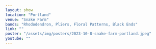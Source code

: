 ```yaml
---
layout: show
location: "Portland"
venue: "Snake Farm"
bands: "Rhododendron, Pliers, Floral Patterns, Black Ends"
link: ""
poster: "/assets/img/posters/2023-10-8-snake-farm-portland.jpeg"
youtube: ""
---
```



